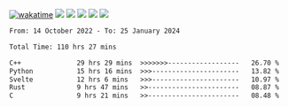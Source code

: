 [![wakatime](https://wakatime.com/badge/user/368879df-dc38-4b1a-86c4-8a2054a0e074.svg)](https://wakatime.com/@368879df-dc38-4b1a-86c4-8a2054a0e074)
<img src="https://img.shields.io/badge/Windows-0078D6?style=flat&logo=Windows&logoColor=white">
<img src="https://img.shields.io/badge/IntelliJ_IDEA-000000.svg?style=flat&logo=IntelliJ-IDEA&logoColor=white">
<img src="https://img.shields.io/badge/CLion-000000.svg?style=flat&logo=CLion&logoColor=white">
<img src="https://img.shields.io/badge/Visual_Studio_Code-007ACC?style=flat&logo=Visual-Studio-Code&logoColor=white">
<img src="https://img.shields.io/badge/Discord-5865F2?label=kano42&style=flat&logo=discord&logoColor=white">
<br>


<!--START_SECTION:waka-->

```txt
From: 14 October 2022 - To: 25 January 2024

Total Time: 110 hrs 27 mins

C++              29 hrs 29 mins  >>>>>>>------------------   26.70 %
Python           15 hrs 16 mins  >>>----------------------   13.82 %
Svelte           12 hrs 6 mins   >>>----------------------   10.97 %
Rust             9 hrs 47 mins   >>-----------------------   08.87 %
C                9 hrs 21 mins   >>-----------------------   08.48 %
```

<!--END_SECTION:waka-->
